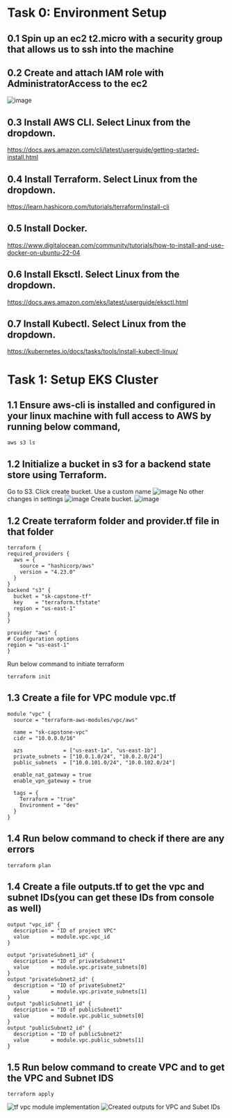 # Task 0: Environment Setup
  ## 0.1 Spin up an ec2 t2.micro with a security group that allows us to ssh into the machine
  ## 0.2 Create and attach IAM role with AdministratorAccess to the ec2
  ![image](https://user-images.githubusercontent.com/97882602/180923880-913c0142-2515-4702-a23a-85328d1b277b.png)
  ## 0.3 Install AWS CLI. Select Linux from the dropdown.
  https://docs.aws.amazon.com/cli/latest/userguide/getting-started-install.html
  ## 0.4 Install Terraform. Select Linux from the dropdown.
  https://learn.hashicorp.com/tutorials/terraform/install-cli
  ## 0.5 Install Docker.
  https://www.digitalocean.com/community/tutorials/how-to-install-and-use-docker-on-ubuntu-22-04
  ## 0.6 Install Eksctl. Select Linux from the dropdown.
  https://docs.aws.amazon.com/eks/latest/userguide/eksctl.html
  ## 0.7 Install Kubectl. Select Linux from the dropdown.
  https://kubernetes.io/docs/tasks/tools/install-kubectl-linux/
  
# Task 1: Setup EKS Cluster
  ## 1.1 Ensure aws-cli is installed and configured in your linux machine with full access to AWS by running below command,
  
  ````
  aws s3 ls
  ````
  ## 1.2 Initialize a bucket in s3 for a backend state store using Terraform. 
  Go to S3. Click create bucket.
  Use a custom name
  ![image](https://user-images.githubusercontent.com/97882602/181164854-6568e728-48e4-4c99-ad8c-b8736ee5b9b4.png)
  No other changes in settings
  ![image](https://user-images.githubusercontent.com/97882602/181164897-ac47b0c5-1068-4544-a0d7-c73586b34768.png)
  Create bucket.
  ![image](https://user-images.githubusercontent.com/97882602/181164939-fc8cc48d-3039-4493-8a99-e01ca3a60bd9.png) 
  
  ## 1.2 Create terraform folder and provider.tf file in that folder
  ````
  terraform {
  required_providers {
    aws = {
      source = "hashicorp/aws"
      version = "4.23.0"
    }
  }
  backend "s3" {
    bucket = "sk-capstone-tf"
    key    = "terraform.tfstate"
    region = "us-east-1"
  }
}

provider "aws" {
  # Configuration options
  region = "us-east-1"
}
````
Run below command to initiate terraform
````
terraform init
````
## 1.3 Create a file for VPC module vpc.tf
````
module "vpc" {
  source = "terraform-aws-modules/vpc/aws"

  name = "sk-capstone-vpc"
  cidr = "10.0.0.0/16"

  azs             = ["us-east-1a", "us-east-1b"]
  private_subnets = ["10.0.1.0/24", "10.0.2.0/24"]
  public_subnets  = ["10.0.101.0/24", "10.0.102.0/24"]

  enable_nat_gateway = true
  enable_vpn_gateway = true

  tags = {
    Terraform = "true"
    Environment = "dev"
  }
}
````
## 1.4 Run below command to check if there are any errors
````
terraform plan
````
## 1.4 Create a file outputs.tf to get the vpc and subnet IDs(you can get these IDs from console as well)
````
output "vpc_id" {
  description = "ID of project VPC"
  value       = module.vpc.vpc_id
}

output "privateSubnet1_id" {
  description = "ID of privateSubnet1"
  value       = module.vpc.private_subnets[0]
}
output "privateSubnet2_id" {
  description = "ID of privateSubnet2"
  value       = module.vpc.private_subnets[1]
}
output "publicSubnet1_id" {
  description = "ID of publicSubnet1"
  value       = module.vpc.public_subnets[0]
}
output "publicSubnet2_id" {
  description = "ID of publicSubnet2"
  value       = module.vpc.public_subnets[1]
}
````
## 1.5 Run below command to create VPC and to get the VPC and Subnet IDS
````
terraform apply
````
![tf vpc module implementation](https://user-images.githubusercontent.com/97882602/181165913-5222fb43-77c7-4843-bb74-5ec517a97cdf.PNG)
![Created outputs for VPC and Subet IDs](https://user-images.githubusercontent.com/97882602/181165925-b8f75733-facb-430f-a45e-2a993bdbae07.PNG)








